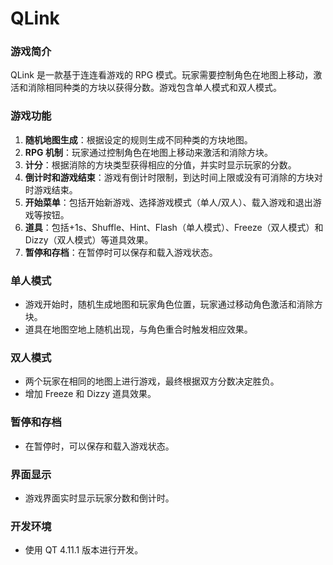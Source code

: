 # QLink

### 游戏简介
QLink 是一款基于连连看游戏的 RPG 模式。玩家需要控制角色在地图上移动，激活和消除相同种类的方块以获得分数。游戏包含单人模式和双人模式。

### 游戏功能
1. **随机地图生成**：根据设定的规则生成不同种类的方块地图。
2. **RPG 机制**：玩家通过控制角色在地图上移动来激活和消除方块。
3. **计分**：根据消除的方块类型获得相应的分值，并实时显示玩家的分数。
4. **倒计时和游戏结束**：游戏有倒计时限制，到达时间上限或没有可消除的方块对时游戏结束。
5. **开始菜单**：包括开始新游戏、选择游戏模式（单人/双人）、载入游戏和退出游戏等按钮。
6. **道具**：包括+1s、Shuffle、Hint、Flash（单人模式）、Freeze（双人模式）和Dizzy（双人模式）等道具效果。
7. **暂停和存档**：在暂停时可以保存和载入游戏状态。

### 单人模式
- 游戏开始时，随机生成地图和玩家角色位置，玩家通过移动角色激活和消除方块。
- 道具在地图空地上随机出现，与角色重合时触发相应效果。

### 双人模式
- 两个玩家在相同的地图上进行游戏，最终根据双方分数决定胜负。
- 增加 Freeze 和 Dizzy 道具效果。

### 暂停和存档
- 在暂停时，可以保存和载入游戏状态。

### 界面显示
- 游戏界面实时显示玩家分数和倒计时。

### 开发环境
- 使用 QT 4.11.1 版本进行开发。
